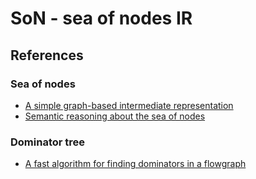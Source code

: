 # SoN - sea of nodes IR

## References

### Sea of nodes
* [A simple graph-based intermediate representation](https://dl.acm.org/doi/10.1145/202530.202534)
* [Semantic reasoning about the sea of nodes](https://dl.acm.org/doi/10.1145/3178372.3179503)


### Dominator tree
* [A fast algorithm for finding dominators in a flowgraph](https://www.cs.princeton.edu/courses/archive/fall03/cs528/handouts/a%20fast%20algorithm%20for%20finding.pdf)